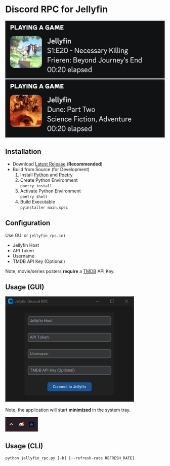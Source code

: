 # Discord RPC for Jellyfin
![jellyfin_rpc_series](images/jellyfin_rpc_series.png)
![jellyfin_rpc_movie](images/jellyfin_rpc_movie.png)

## Installation
- Download [Latest Release](https://github.com/kennethsible/jellyfin-rpc/releases) (**Recommended**)
- Build from Source (for Development)
   1. Install [Python](https://www.python.org/downloads/) and [Poetry](https://python-poetry.org/docs/#installation)
   2. Create Python Environment<br>`poetry install`
   3.  Activate Python Environment<br>`poetry shell`
   4.  Build Executable<br>`pyinstaller main.spec`

## Configuration
Use GUI or `jellyfin_rpc.ini`
- Jellyfin Host
- API Token
- Username
- TMDB API Key (Optional)

Note, movie/series posters **require** a [TMDB](https://www.themoviedb.org/?language=en-US) API Key.

## Usage (GUI)
![jellyfin_rpc_gui](images/jellyfin_rpc_gui.png)

Note, the application will start **minimized** in the system tray.

![jellyfin_rpc_gui](images/jellyfin_rpc_tray.png)

## Usage (CLI)
```
python jellyfin_rpc.py [-h] [--refresh-rate REFRESH_RATE]
```
